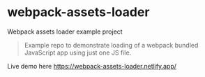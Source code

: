 # webpack-assets-loader
Webpack assets loader example project

> Example repo to demonstrate loading of a webpack bundled JavaScript app using just one JS file.

Live demo here
https://webpack-assets-loader.netlify.app/
